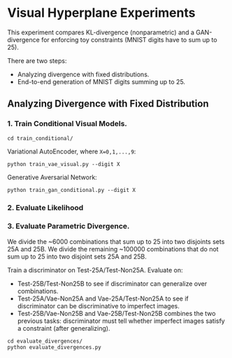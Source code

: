 # Visual Hyperplane Experiments

This experiment compares KL-divergence (nonparametric) 
and a GAN-divergence for enforcing toy constraints 
(MNIST digits have to sum up to 25).

There are two steps:
- Analyzing divergence with fixed distributions.
- End-to-end generation of MNIST digits summing up to 25.

## Analyzing Divergence with Fixed Distribution

### 1. Train Conditional Visual Models.

```cd train_conditional/```

Variational AutoEncoder, where `X=0,1,...,9`:

```python train_vae_visual.py --digit X```

Generative Aversarial Network:

```python train_gan_conditional.py --digit X```


### 2. Evaluate Likelihood



### 3. Evaluate Parametric Divergence.

We divide the ~6000 combinations that sum up to 25 into two disjoints sets 25A and 25B.
We divide the remaining ~100000 combinations that do not sum up to 25 into two disjoint sets 25A and 25B.

Train a discriminator on Test-25A/Test-Non25A.
Evaluate on:
- Test-25B/Test-Non25B to see if discriminator can generalize over combinations.
- Test-25A/Vae-Non25A and Vae-25A/Test-Non25A  to see if discriminator can be discriminative to imperfect images.
- Test-25B/Vae-Non25B and Vae-25B/Test-Non25B combines the two previous tasks: discriminator must tell whether imperfect images satisfy a constraint (after generalizing).

```
cd evaluate_divergences/
python evaluate_divergences.py
```
